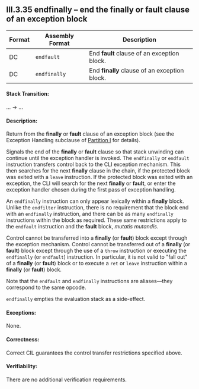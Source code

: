 ## III.3.35 endfinally &ndash; end the finally or fault clause of an exception block

 | Format | Assembly Format | Description
 | ---- | ---- | ----
 | DC | `endfault` | End **fault** clause of an exception block.
 | DC | `endfinally` | End **finally** clause of an exception block.

#### Stack Transition:

&hellip; &rarr; &hellip;

#### Description:

Return from the **finally** or **fault** clause of an exception block (see the Exception Handling subclause of [Partition I](i.12.4.2-exception-handling.md) for details).

Signals the end of the **finally** or **fault** clause so that stack unwinding can continue until the exception handler is invoked. The `endfinally` or `endfault` instruction transfers control back to the CLI exception mechanism. This then searches for the next **finally** clause in the chain, if the protected block was exited with a `leave` instruction. If the protected block was exited with an exception, the CLI will search for the next **finally** or **fault**, or enter the exception handler chosen during the first pass of exception handling.

An `endfinally` instruction can only appear lexically within a **finally** block. Unlike the `endfilter` instruction, there is no requirement that the block end with an `endfinally` instruction, and there can be as many `endfinally` instructions within the block as required. These same restrictions apply to the `endfault` instruction and the **fault** block, *mutatis mutandis*.

Control cannot be transferred into a **finally** (or **fault**) block except through the exception mechanism. Control cannot be transferred out of a **finally** (or **fault**) block except through the use of a `throw` instruction or executing the `endfinally` (or `endfault`) instruction. In particular, it is not valid to "fall out" of a **finally** (or **fault**) block or to execute a `ret` or `leave` instruction within a **finally** (or **fault**) block.

Note that the `endfault` and `endfinally` instructions are aliases&mdash;they correspond to the same opcode.

`endfinally` empties the evaluation stack as a side-effect.

#### Exceptions:

None.

#### Correctness:

Correct CIL guarantees the control transfer restrictions specified above.

#### Verifiability:

There are no additional verification requirements.
